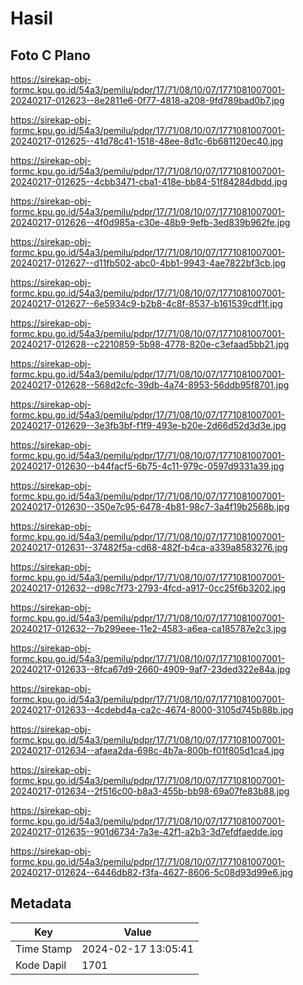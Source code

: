 # Hasil

## Foto C Plano

https://sirekap-obj-formc.kpu.go.id/54a3/pemilu/pdpr/17/71/08/10/07/1771081007001-20240217-012623--8e2811e6-0f77-4818-a208-9fd789bad0b7.jpg

https://sirekap-obj-formc.kpu.go.id/54a3/pemilu/pdpr/17/71/08/10/07/1771081007001-20240217-012625--41d78c41-1518-48ee-8d1c-6b681120ec40.jpg

https://sirekap-obj-formc.kpu.go.id/54a3/pemilu/pdpr/17/71/08/10/07/1771081007001-20240217-012625--4cbb3471-cba1-418e-bb84-51f84284dbdd.jpg

https://sirekap-obj-formc.kpu.go.id/54a3/pemilu/pdpr/17/71/08/10/07/1771081007001-20240217-012626--4f0d985a-c30e-48b9-9efb-3ed839b962fe.jpg

https://sirekap-obj-formc.kpu.go.id/54a3/pemilu/pdpr/17/71/08/10/07/1771081007001-20240217-012627--d11fb502-abc0-4bb1-9943-4ae7822bf3cb.jpg

https://sirekap-obj-formc.kpu.go.id/54a3/pemilu/pdpr/17/71/08/10/07/1771081007001-20240217-012627--6e5934c9-b2b8-4c8f-8537-b161539cdf1f.jpg

https://sirekap-obj-formc.kpu.go.id/54a3/pemilu/pdpr/17/71/08/10/07/1771081007001-20240217-012628--c2210859-5b98-4778-820e-c3efaad5bb21.jpg

https://sirekap-obj-formc.kpu.go.id/54a3/pemilu/pdpr/17/71/08/10/07/1771081007001-20240217-012628--568d2cfc-39db-4a74-8953-56ddb95f8701.jpg

https://sirekap-obj-formc.kpu.go.id/54a3/pemilu/pdpr/17/71/08/10/07/1771081007001-20240217-012629--3e3fb3bf-f1f9-493e-b20e-2d66d52d3d3e.jpg

https://sirekap-obj-formc.kpu.go.id/54a3/pemilu/pdpr/17/71/08/10/07/1771081007001-20240217-012630--b44facf5-6b75-4c11-979c-0597d9331a39.jpg

https://sirekap-obj-formc.kpu.go.id/54a3/pemilu/pdpr/17/71/08/10/07/1771081007001-20240217-012630--350e7c95-6478-4b81-98c7-3a4f19b2568b.jpg

https://sirekap-obj-formc.kpu.go.id/54a3/pemilu/pdpr/17/71/08/10/07/1771081007001-20240217-012631--37482f5a-cd68-482f-b4ca-a339a8583276.jpg

https://sirekap-obj-formc.kpu.go.id/54a3/pemilu/pdpr/17/71/08/10/07/1771081007001-20240217-012632--d98c7f73-2793-4fcd-a917-0cc25f6b3202.jpg

https://sirekap-obj-formc.kpu.go.id/54a3/pemilu/pdpr/17/71/08/10/07/1771081007001-20240217-012632--7b299eee-11e2-4583-a6ea-ca185787e2c3.jpg

https://sirekap-obj-formc.kpu.go.id/54a3/pemilu/pdpr/17/71/08/10/07/1771081007001-20240217-012633--8fca67d9-2660-4909-9af7-23ded322e84a.jpg

https://sirekap-obj-formc.kpu.go.id/54a3/pemilu/pdpr/17/71/08/10/07/1771081007001-20240217-012633--4cdebd4a-ca2c-4674-8000-3105d745b88b.jpg

https://sirekap-obj-formc.kpu.go.id/54a3/pemilu/pdpr/17/71/08/10/07/1771081007001-20240217-012634--afaea2da-698c-4b7a-800b-f01f805d1ca4.jpg

https://sirekap-obj-formc.kpu.go.id/54a3/pemilu/pdpr/17/71/08/10/07/1771081007001-20240217-012634--2f516c00-b8a3-455b-bb98-69a07fe83b88.jpg

https://sirekap-obj-formc.kpu.go.id/54a3/pemilu/pdpr/17/71/08/10/07/1771081007001-20240217-012635--901d6734-7a3e-42f1-a2b3-3d7efdfaedde.jpg

https://sirekap-obj-formc.kpu.go.id/54a3/pemilu/pdpr/17/71/08/10/07/1771081007001-20240217-012624--6446db82-f3fa-4627-8606-5c08d93d99e6.jpg


## Metadata

| Key        | Value               |
| ---------- | ------------------- |
| Time Stamp | 2024-02-17 13:05:41 |
| Kode Dapil | 1701                |



